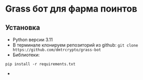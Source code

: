 # Grass бот для фарма поинтов

## Установка
-  Python версии 3.11
-  В терминале клонируем репозиторий из github: `git clone https://github.com/dmtrcrypto/grass-bot`
-  Библиотеки:
```
pip install -r requirements.txt
```
-  
